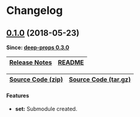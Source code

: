 Changelog
=========

<a name="0.1.0"></a>
## [0.1.0](https://github.com/jpcx/deep-props.set/tree/0.1.0) (2018-05-23)

__Since: [deep-props 0.3.0](https://github.com/jpcx/deep-props/blob/master/CHANGELOG.md#0.3.0)__

| [Release Notes](https://github.com/jpcx/deep-props.set/releases/tag/0.1.0) | [README](https://github.com/jpcx/deep-props.set/blob/0.1.0/README.md)
| --- | --- |

| [Source Code (zip)](https://github.com/jpcx/deep-props.set/archive/0.1.0.zip) | [Source Code (tar.gz)](https://github.com/jpcx/deep-props.set/archive/0.1.0.tar.gz) |
| --- | --- |

#### Features
  + __set:__ Submodule created.